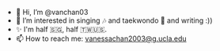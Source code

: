 - 👋 Hi, I’m @vanchan03
- 👀 I’m interested in singing 🎶 and taekwondo 🥋 and writing :))
- ✨ I'm half 🇸🇬, half 🇹🇼🇺🇸.
- 📫 How to reach me: vanessachan2003@g.ucla.edu

<!---
vanchan03/vanchan03 is a ✨ special ✨ repository because its `README.md` (this file) appears on your GitHub profile.
You can click the Preview link to take a look at your changes.
--->
